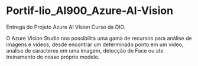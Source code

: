 # Portif-lio_AI900_Azure-AI-Vision
Entrega do Projeto Azure AI Vision Curso da DIO.

O Azure Vision Studio nos possibilita uma gama de recursos para análise de imagens e vídeos, desde encontrar um determinado ponto em um vídeo, analise de caracteres em uma imagem, detecção de Face ou ate treinamento do nosso próprio modelo.
